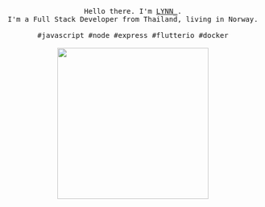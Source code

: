 <p align="center">
  <br>
  <br>
  <br>
  <samp>Hello there. I'm <a href="https://github.com/JKTheRipperTH">LYNN_</a>.<br> I'm a Full Stack Developer from Thailand, living in Norway.<br><br>#javascript #node #express #flutterio #docker</samp>
  <br>
  <br>
  <a target="_blank" rel="noopener noreferrer" href="https://github.com/pitu/pitu/blob/master/t.png"><img src="https://github.com/pitu/pitu/raw/master/t.png" width="300" style="max-width:100%;"></a>
</p>
